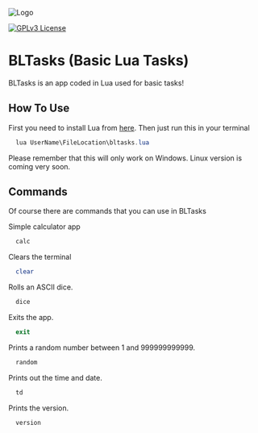 
![Logo](https://i.imgur.com/O6TdFZa.png)

[![GPLv3 License](https://img.shields.io/badge/License-GPL%20v3-yellow.svg)](https://opensource.org/licenses/)

# BLTasks (Basic Lua Tasks)

BLTasks is an app coded in Lua used for basic tasks!

## How To Use
First you need to install Lua from [here](https://lua.org/download.html).
Then just run this in your terminal
```powershell
  lua UserName\FileLocation\bltasks.lua
```
Please remember that this will only work on Windows. Linux version is coming very soon.

## Commands

Of course there are commands that you can use in BLTasks

Simple calculator app
```powershell
  calc
```

Clears the terminal
```powershell
  clear
```

Rolls an ASCII dice.
```powershell
  dice
```

Exits the app.
```powershell
  exit
```

Prints a random number between 1 and 999999999999.
```powershell
  random
```

Prints out the time and date.
```powershell
  td
```

Prints the version.
```powershell
  version
```


  
